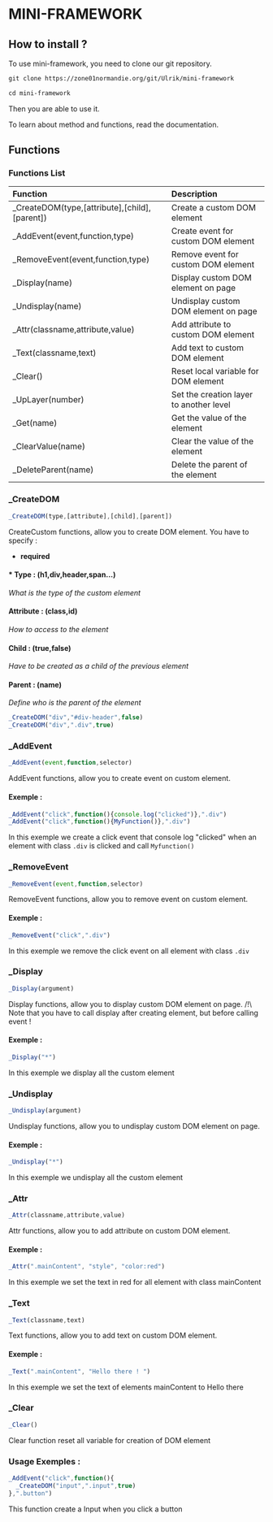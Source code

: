 # MINI-FRAMEWORK

## How to install ?

To use mini-framework, you need to clone our git repository.

```txt
git clone https://zone01normandie.org/git/Ulrik/mini-framework

cd mini-framework
```

Then you are able to use it.

To learn about method and functions, read the documentation.

## Functions

### Functions List

| Function                               | Description                          |
| :--------                              | :-------                             |
|_CreateDOM(type,[attribute],[child],[parent])|Create a custom DOM element| 
|_AddEvent(event,function,type)|Create event for custom DOM element|
|_RemoveEvent(event,function,type)|Remove event for custom DOM element|
|_Display(name)|Display custom DOM element on page|
|_Undisplay(name)|Undisplay custom DOM element on page|
|_Attr(classname,attribute,value)|Add attribute to custom DOM element|
|_Text(classname,text)|Add text to custom DOM element|
|_Clear()|Reset local variable for DOM element| 
|_UpLayer(number)|Set the creation layer to another level|
|_Get(name)|Get the value of the element|
|_ClearValue(name)|Clear the value of the element|
|_DeleteParent(name)|Delete the parent of the element|


### _CreateDOM

```js
_CreateDOM(type,[attribute],[child],[parent])
```

CreateCustom functions, allow you to create DOM element.
You have to specify :
* **required**
#### * Type : (h1,div,header,span...)
*What is the type of the custom element*
#### Attribute : (class,id)
*How to access to the element*
#### Child : (true,false)
*Have to be created as a child of the previous element*
#### Parent : (name)
*Define who is the parent of the element*


```js
_CreateDOM("div","#div-header",false)
_CreateDOM("div",".div",true)
```

### _AddEvent

```js
_AddEvent(event,function,selector)
```

AddEvent functions, allow you to create event on custom element.

#### Exemple : 

```js
_AddEvent("click",function(){console.log("clicked")},".div")
_AddEvent("click",function(){MyFunction()},".div")
```

In this exemple we create a click event that console log "clicked" when an element with class `.div` is clicked and call `Myfunction()`

### _RemoveEvent

```js
_RemoveEvent(event,function,selector)
```

RemoveEvent functions, allow you to remove event on custom element.

#### Exemple : 

```js
_RemoveEvent("click",".div")
```

In this exemple we remove the click event on all element with class `.div`

### _Display

```js
_Display(argument)
```

Display functions, allow you to display custom DOM element on page.
/!\ Note that you have to call display after creating element, but before calling event !  

#### Exemple : 

```js
_Display("*")
```

In this exemple we display all the custom element

### _Undisplay

```js
_Undisplay(argument)
```

Undisplay functions, allow you to undisplay custom DOM element on page. 

#### Exemple : 

```js
_Undisplay("*")
```

In this exemple we undisplay all the custom element


### _Attr

```js
_Attr(classname,attribute,value)
```

Attr functions, allow you to add attribute on custom DOM element.

#### Exemple : 

```js
_Attr(".mainContent", "style", "color:red")
```

In this exemple we set the text in red for all element with class mainContent

### _Text

```js
_Text(classname,text)
```

Text functions, allow you to add text on custom DOM element.

#### Exemple : 

```js
_Text(".mainContent", "Hello there ! ")
```

In this exemple we set the text of elements mainContent to Hello there

### _Clear

```js
_Clear()
```

Clear function reset all variable for creation of DOM element 

### Usage Exemples : 

```js
_AddEvent("click",function(){
  _CreateDOM("input",".input",true)
},".button")
```

This function create a Input when you click a button